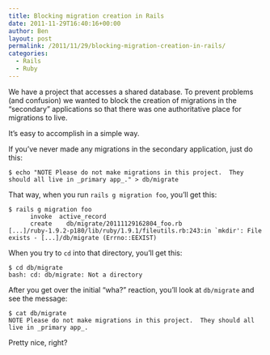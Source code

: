 ```yaml
---
title: Blocking migration creation in Rails
date: 2011-11-29T16:40:16+00:00
author: Ben
layout: post
permalink: /2011/11/29/blocking-migration-creation-in-rails/
categories:
  - Rails
  - Ruby
---
```

We have a project that accesses a shared database. To prevent problems (and confusion) we wanted to block the creation of migrations in the &#8220;secondary&#8221; applications so that there was one authoritative place for migrations to live.

It&#8217;s easy to accomplish in a simple way.

If you&#8217;ve never made any migrations in the secondary application, just do this:

<pre><code class="no-highlight">$ echo "NOTE Please do not make migrations in this project.  They should all live in _primary app_." > db/migrate
</code></pre>

That way, when you run `rails g migration foo`, you&#8217;ll get this:

<pre><code class="no-highlight">$ rails g migration foo
      invoke  active_record
      create    db/migrate/20111129162804_foo.rb
[...]/ruby-1.9.2-p180/lib/ruby/1.9.1/fileutils.rb:243:in `mkdir': File exists - [...]/db/migrate (Errno::EEXIST)
</code></pre>

When you try to `cd` into that directory, you&#8217;ll get this:

<pre><code class="no-highlight">$ cd db/migrate
bash: cd: db/migrate: Not a directory
</code></pre>

After you get over the initial &#8220;wha?&#8221; reaction, you&#8217;ll look at `db/migrate` and see the message:

<pre><code class="no-highlight">$ cat db/migrate
NOTE Please do not make migrations in this project.  They should all live in _primary app_.
</code></pre>

Pretty nice, right?